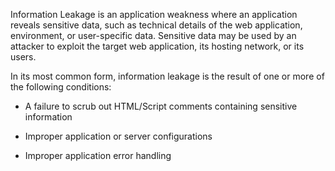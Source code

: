 Information Leakage is an application weakness where an application
reveals sensitive data, such as technical details of the web application,
environment, or user-specific data. Sensitive data may be used by an
attacker to exploit the target web application, its hosting network,
or its users.



In its most common form, information leakage is the result of one or more
of the following conditions:

* A failure to scrub out HTML/Script comments containing sensitive
information

* Improper application or server configurations

* Improper application error handling
